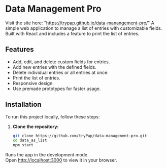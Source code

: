 # Data Management Pro

Visit the site here: "https://trypap.github.io/data-manangement-pro/"
A simple web application to manage a list of entries with customizable fields. Built with React and includes a feature to print the list of entries.

## Features

- Add, edit, and delete custom fields for entries.
- Add new entries with the defined fields.
- Delete individual entries or all entries at once.
- Print the list of entries.
- Responsive design.
- Use premade prototypes for faster usage.

## Installation

To run this project locally, follow these steps:

1. **Clone the repository:**

   ```sh
   git clone https://github.com/tryPap/data-management-pro.git
   cd data_as_list
   npm start

Runs the app in the development mode.\
Open [http://localhost:3000](http://localhost:3000) to view it in your browser.

